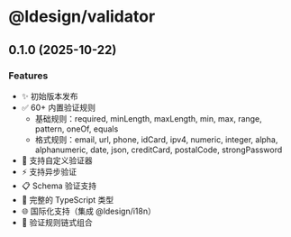 # @ldesign/validator

## 0.1.0 (2025-10-22)

### Features

- ✨ 初始版本发布
- ✅ 60+ 内置验证规则
  - 基础规则：required, minLength, maxLength, min, max, range, pattern, oneOf, equals
  - 格式规则：email, url, phone, idCard, ipv4, numeric, integer, alpha, alphanumeric, date, json, creditCard, postalCode, strongPassword
- 🔧 支持自定义验证器
- ⚡ 支持异步验证
- 📋 Schema 验证支持
- 🎯 完整的 TypeScript 类型
- 🌐 国际化支持（集成 @ldesign/i18n）
- 🔗 验证规则链式组合



